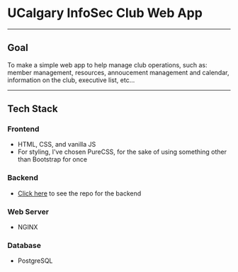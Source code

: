 # UCalgary InfoSec Club Web App
- - -
## Goal
To make a simple web app to help manage club operations, such as: member management, resources, annoucement management and calendar, information on the club, executive list, etc...
- - -
## Tech Stack
### Frontend
* HTML, CSS, and vanilla JS
* For styling, I've chosen PureCSS, for the sake of using something other than Bootstrap for once
### Backend
* [Click here](https://github.com/jdjnovak/uofc-infosec-club-backend) to see the repo for the backend
### Web Server
* NGINX
### Database
* PostgreSQL
